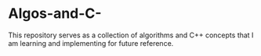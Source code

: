 # Algos-and-C-
This repository serves as a collection of algorithms and C++ concepts that I am learning and implementing for future reference.
